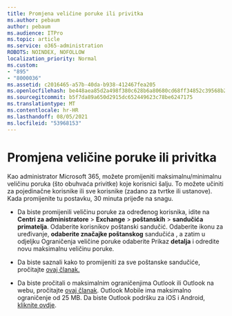 ```yaml
---
title: Promjena veličine poruke ili privitka
ms.author: pebaum
author: pebaum
ms.audience: ITPro
ms.topic: article
ms.service: o365-administration
ROBOTS: NOINDEX, NOFOLLOW
localization_priority: Normal
ms.custom:
- "895"
- "8000036"
ms.assetid: c2016465-a57b-40da-b938-412467fea205
ms.openlocfilehash: be448aea85d2a498f380c628b6a80680cd68ff34852c39568b227ede3f1c2c24
ms.sourcegitcommit: b5f7da89a650d2915dc652449623c78be6247175
ms.translationtype: MT
ms.contentlocale: hr-HR
ms.lasthandoff: 08/05/2021
ms.locfileid: "53968153"
---
```

# <a name="changing-message-or-attachment-size"></a>Promjena veličine poruke ili privitka

Kao administrator Microsoft 365, možete promijeniti maksimalnu/minimalnu veličinu poruka (što obuhvaća privitke) koje korisnici šalju. To možete učiniti za pojedinačne korisnike ili sve korisnike (zadano za tvrtke ili ustanove). Kada promijenite tu postavku, 30 minuta prijeđe na snagu.
  
- Da biste promijenili veličinu poruke za određenog korisnika, idite na **Centri za administratore** \> **Exchange** \> **poštanskih** \> **sandučića primatelja**. Odaberite korisnikov poštanski sandučić. Odaberite ikonu za uređivanje,  **odaberite značajke poštanskog** sandučića , a zatim u odjeljku Ograničenja veličine poruke odaberite Prikaz **detalja** i odredite novu maksimalnu veličinu poruke.

- Da biste saznali kako to promijeniti za sve poštanske sandučiće, pročitajte [ovaj članak.](https://www.microsoft.com/microsoft-365/blog/2015/04/15/office-365-now-supports-larger-email-messages-up-to-150-mb/)

- Da biste pročitali o maksimalnim ograničenjima Outlook ili Outlook na webu, pročitajte [ovaj članak](https://technet.microsoft.com/library/exchange-online-limits.aspx#MessageLimits). Outlook Mobile ima maksimalno ograničenje od 25 MB. Da biste Outlook podršku za iOS i Android, [kliknite ovdje](https://support.office.com/article/Get-in-app-help-for-Outlook-for-iOS-and-Android-218a22d1-9fa5-4889-b689-de1c63493243).
